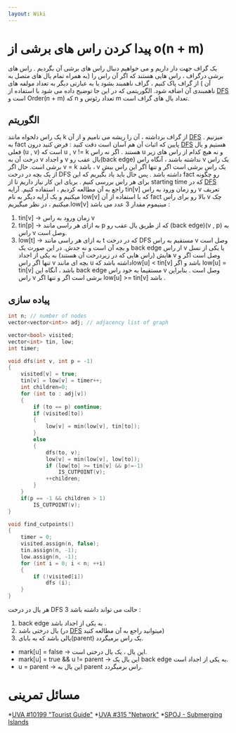 ```yaml
---
layout: Wiki
---
```


# پیدا کردن راس های برشی از o(n + m)
یک گراف جهت دار داریم و می خواهیم دنبال راس های برشی آن بگردیم . راس های برشی درگراف ، راس هایی هستند که اگر آن راس را (به همراه تمام یال های متصل به آن ) از گراف پاک کنیم ، گراف ناهمبند بشود یا به عبارتی دیگر به تعداد مولفه های ناهمبندی آن اضافه شود.
الگوریتمی که در این جا توضیح داده می شود با استفاده از [DFS] است و Order(n + m) که n تعداد رئوس و m تعداد یال های گراف است.

## الگوریتم
یک راس دلخواه مانند k از گراف برداشته ، آن را ریشه می نامیم و از آن [DFS] میزنیم . به fact پایین که اثبات آن هم آسان است دقت کنید :
فرض کنید درون [DFS] هستیم و یال فعلی (u , v) است که u , v != k هستند . اگر نه راس u و نه هیچ کدام از راس های زیر درخت آن به v و اجداد v  یال عقب رو(back edge) نداشته باشند ، آنگاه راس v  یک راس برشی است.
حال اگر v = k  باشد ، v  یک راس برشی است اگر و تنها اگر این راس بیش از یک بچه در درخت DFS داشته باشد . پس حال باید یاد بگیریم که این fact  رو چگونه برای هر راس بررسی کنیم . بریای این کار نیاز داریم تا از starting time که در [DFS] راجع به آن مطالعه کردیم ، استفاده کنیم.
آرایه tin[v] رو زمان ورود به راس v  تعریف میکنیم و یک آرایه دیگر به نام low[v] که با استفاده از آن fact بالا رو برای راس v چک میکنیم ، در نظر میگیریم.low[v] مینیموم مقدار 3  عدد می باشد : 
1. tin[v] -> زمان ورود به راس v
2. tin[p] -> به ازای هر راسی مانند p که از طریق یال عقب رو (back edge)(v , p) به راس v وصل است.
3. low[t] -> به ازای هر راسی مانند t که در درخت DFS  مستقیم به راس v  وصل است و بچه آن است و نه جدش.
در این صورت یک  back edge  از راس v یا یکی از نسل هایش (راس هایی که در زیردرخت آن هستند) به یکی از اجداد v  وصل است اگر و تنها اگر راس v  بچه ای مانند u  داشته باشد کهlow[u] < tin[v] باشد و اگر low[u] = tin[v] باشد ، آنگاه این back edge  مستقیما به خود راس v وصل است . بنابراین راس v برشی است اگر و تنها اگر low[u] >= tin[v] باشد . 

## پیاده سازی
```C++
int n; // number of nodes
vector<vector<int>> adj; // adjacency list of graph

vector<bool> visited;
vector<int> tin, low;
int timer;

void dfs(int v, int p = -1) 
{
    visited[v] = true;
    tin[v] = low[v] = timer++;
    int children=0;
    for (int to : adj[v]) 
    {
        if (to == p) continue;
        if (visited[to]) 
        {
            low[v] = min(low[v], tin[to]);
        }
        else 
        {
            dfs(to, v);
            low[v] = min(low[v], low[to]);
            if (low[to] >= tin[v] && p!=-1)
                IS_CUTPOINT(v);
            ++children;
        }
    }
    if(p == -1 && children > 1)
        IS_CUTPOINT(v);
}

void find_cutpoints() 
{
    timer = 0;
    visited.assign(n, false);
    tin.assign(n, -1);
    low.assign(n, -1);
    for (int i = 0; i < n; ++i) 
    {
        if (!visited[i])
            dfs (i);
    }
}
```
هر یال در درخت DFS  3  حالت می تواند داشته باشد : 
1. back edge  به یکی از اجداد باشد .
2. یال درختی باشد (در [DFS] میتوانید راجع به آن مطالعه کنید)
3. یالی باشد که به بابای(parent) یک راس برمیگردد.
* mark[u] = false -> این یال ، یک یال درختی است. 
* mark[u] = true && u != parent -> این یال یک  back edge  به یکی از اجداد است.
* u = parent -> این یال به parent راس برمیگردد.

# مسائل تمرینی
*[UVA #10199 "Tourist Guide"](https://uva.onlinejudge.org/index.php?option=com_onlinejudge&Itemid=8&category=13&page=show_problem&problem=1140)
*[UVA #315 "Network"](https://uva.onlinejudge.org/index.php?option=com_onlinejudge&Itemid=8&category=5&page=show_problem&problem=251)
*[SPOJ - Submerging Islands](https://www.spoj.com/problems/SUBMERGE/)

[DFS]:DFS
